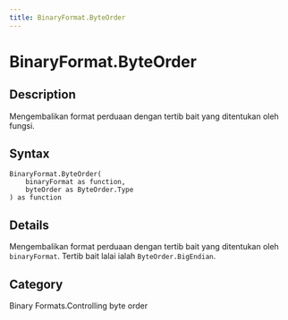 ```yaml
---
title: BinaryFormat.ByteOrder
---
```


# BinaryFormat.ByteOrder


## Description

Mengembalikan format perduaan dengan tertib bait yang ditentukan oleh fungsi.


## Syntax

```powerquery
BinaryFormat.ByteOrder(
    binaryFormat as function,
    byteOrder as ByteOrder.Type
) as function
```


## Details

Mengembalikan format perduaan dengan tertib bait yang ditentukan oleh <code>binaryFormat</code>.  Tertib bait lalai ialah <code>ByteOrder.BigEndian</code>.



## Category
Binary Formats.Controlling byte order
